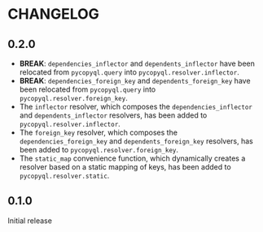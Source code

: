 # CHANGELOG

## 0.2.0

* **BREAK**: `dependencies_inflector` and `dependents_inflector` have been relocated from `pycopyql.query` into `pycopyql.resolver.inflector`.
* **BREAK**: `dependencies_foreign_key` and `dependents_foreign_key` have been relocated from `pycopyql.query` into `pycopyql.resolver.foreign_key`.
* The `inflector` resolver, which composes the `dependencies_inflector` and `dependents_inflector` resolvers, has been added to `pycopyql.resolver.inflector`.
* The `foreign_key` resolver, which composes the `dependencies_foreign_key` and `dependents_foreign_key` resolvers, has been added to `pycopyql.resolver.foreign_key`.
* The `static_map` convenience function, which dynamically creates a resolver based on a static mapping of keys, has been added to `pycopyql.resolver.static`.

## 0.1.0

Initial release
